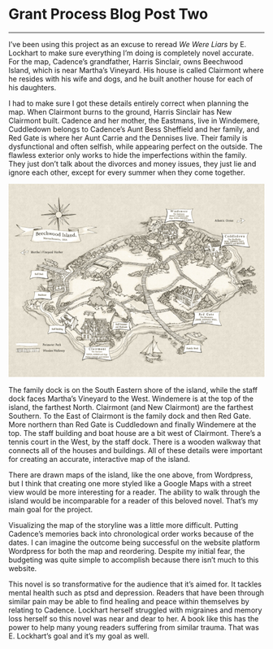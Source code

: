 # Grant Process Blog Post Two
---
I’ve been using this project as an excuse to reread *We Were Liars* by E. Lockhart to make sure everything I’m doing is completely novel accurate. For the map, Cadence’s grandfather, Harris Sinclair, owns Beechwood Island, which is near Martha’s Vineyard. His house is called Clairmont where he resides with his wife and dogs, and he built another house for each of his daughters.

I had to make sure I got these details entirely correct when planning the map. When Clairmont burns to the ground, Harris Sinclair has New Clairmont built. Cadence and her mother, the Eastmans, live in Windemere, Cuddledown belongs to Cadence’s Aunt Bess Sheffield and her family, and Red Gate is where her Aunt Carrie and the Dennises live. Their family is dysfunctional and often selfish, while appearing perfect on the outside. The flawless exterior only works to hide the imperfections within the family. They just don’t talk about the divorces and money issues, they just lie and ignore each other, except for every summer when they come together. 

![BeechWood Island](https://github.com/maggiestyers/About-Me/blob/master/Images/BeechWoodIsland.jpg?raw=true )

The family dock is on the South Eastern shore of the island, while the staff dock faces Martha’s Vineyard to the West. Windemere is at the top of the island, the farthest North. Clairmont (and New Clairmont) are the farthest Southern. To the East of Clairmont is the family dock and then Red Gate. More northern than Red Gate is Cuddledown and finally Windemere at the top. The staff building and boat house are a bit west of Clairmont. There’s a tennis court in the West, by the staff dock. There is a wooden walkway that connects all of the houses and buildings. All of these details were important for creating an accurate, interactive map of the island. 

There are drawn maps of the island, like the one above, from Wordpress, but I think that creating one more styled like a Google Maps with a street view would be more interesting for a reader. The ability to walk through the island would be incomparable for a reader of this beloved novel. That’s my main goal for the project. 

Visualizing the map of the storyline was a little more difficult. Putting Cadence’s memories back into chronological order works because of the dates. I can imagine the outcome being successful on the website platform Wordpress for both the map and reordering. Despite my initial fear, the budgeting was quite simple to accomplish because there isn’t much to this website. 

This novel is so transformative for the audience that it’s aimed for. It tackles mental health such as ptsd and depression. Readers that have been through similar pain may be able to find healing and peace within themselves by relating to Cadence. Lockhart herself struggled with migraines and memory loss herself so this novel was near and dear to her. A book like this has the power to help many young readers suffering from similar trauma. That was E. Lockhart’s goal and it’s my goal as well. 
